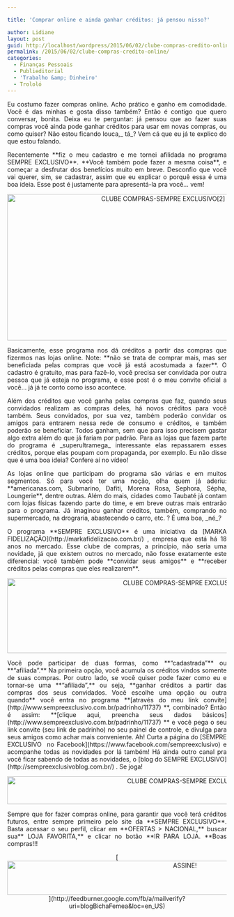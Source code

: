 ```yaml
---

title: 'Comprar online e ainda ganhar créditos: já pensou nisso?'

author: Lidiane
layout: post
guid: http://localhost/wordpress/2015/06/02/clube-compras-credito-online/
permalink: /2015/06/02/clube-compras-credito-online/
categories:
  - Finanças Pessoais
  - Publieditorial
  - 'Trabalho &amp; Dinheiro'
  - Trololó
---
```

<p align="justify">
  Eu costumo fazer compras online. Acho prático e ganho em comodidade. Você é das minhas e gosta disso também? Então é contigo que quero conversar, bonita. Deixa eu te perguntar: já pensou que ao fazer suas compras você ainda pode ganhar créditos para usar em novas compras, ou como quiser? Não estou ficando louca,_ tá_? Vem cá que eu já te explico do que estou falando.
</p>

<p align="justify">
  Recentemente **fiz o meu cadastro e me tornei afilidada no programa SEMPRE EXCLUSIVO**. **Você também pode fazer a mesma coisa**, e começar a desfrutar dos benefícios muito em breve. Desconfio que você vai querer, sim, se cadastrar, assim que eu explicar o porquê essa é uma boa ideia. Esse post é justamente para apresentá-la pra você… vem!
</p>

<p align="center">
  <a href="http://www.trololodemulher.com.br/blog/wp-content/uploads/2015/05/CLUBE-COMPRAS-SEMPRE-EXCLUSIVO2.png"><img class="alignnone size-full wp-image-10981" src="http://www.trololodemulher.com.br/blog/wp-content/uploads/2015/05/CLUBE-COMPRAS-SEMPRE-EXCLUSIVO2.png" alt="CLUBE COMPRAS-SEMPRE EXCLUSIVO[2]" width="700" height="336" /></a>
</p>

<p align="justify">
  Basicamente, esse programa nos dá créditos a partir das compras que fizermos nas lojas online. Note: **não se trata de comprar mais, mas ser beneficiada pelas compras que você já está acostumada a fazer**. O cadastro é gratuito, mas para fazê-lo, você precisa ser convidada por outra pessoa que já esteja no programa, e esse post é o meu convite oficial a você… já já te conto como isso acontece.
</p>

<p align="justify">
  Além dos créditos que você ganha pelas compras que faz, quando seus convidados realizam as compras deles, há novos créditos para você também. Seus convidados, por sua vez, também poderão convidar os amigos para entrarem nessa rede de consumo e créditos, e também poderão se beneficiar. Todos ganham, sem que para isso precisem gastar algo extra além do que já fariam por padrão. Para as lojas que fazem parte do programa é _superultramega_ interessante elas repassarem esses créditos, porque elas poupam com propaganda, por exemplo. Eu não disse que é uma boa ideia? Confere aí no vídeo!
</p>

<p style="text-align: center;" align="justify">
</p>

<p align="justify">
  As lojas online que participam do programa são várias e em muitos segmentos. Só para você ter uma noção, olha quem já aderiu: **americanas.com, Submarino, Dafiti, Morena Rosa, Sephora, Sépha, Loungerie**, dentre outras. Além do mais, cidades como Taubaté já contam com lojas físicas fazendo parte do time, e em breve outras mais entrarão para o programa. Já imaginou ganhar créditos, também, comprando no supermercado, na drograria, abastecendo o carro, etc. ? É uma boa, _né_?
</p>

<p align="justify">
  O programa **SEMPRE EXCLUSIVO** é uma iniciativa da [MARKA FIDELIZAÇÃO](http://markafidelizacao.com.br/) , empresa que está há 18 anos no mercado. Esse clube de compras, a princípio, não seria uma novidade, já que existem outros no mercado, não fosse exatamente este diferencial: você também pode **convidar seus amigos** e **receber créditos pelas compras que eles realizarem**.
</p>

<p align="center">
  <a href="http://www.trololodemulher.com.br/blog/wp-content/uploads/2015/05/CLUBE-COMPRAS-SEMPRE-EXCLUSIVO3.png"><img class="alignnone size-full wp-image-10983" src="http://www.trololodemulher.com.br/blog/wp-content/uploads/2015/05/CLUBE-COMPRAS-SEMPRE-EXCLUSIVO3.png" alt="CLUBE COMPRAS-SEMPRE EXCLUSIVO[3]" width="800" height="172" /></a>
</p>

<p align="justify">
  Você pode participar de duas formas, como **“cadastrada”** ou **“afiliada”.** Na primeira opção, você acumula os créditos vindos somente de suas compras. Por outro lado, se você quiser pode fazer como eu e tornar-se uma **“afiliada”,** ou seja, **ganhar créditos a partir das compras dos seus convidados. Você escolhe uma opção ou outra quando** você entra no programa **[através do meu link convite](http://www.sempreexclusivo.com.br/padrinho/11737) **, combinado? Então é assim: **[clique aqui, preencha seus dados básicos](http://www.sempreexclusivo.com.br/padrinho/11737) ** e você pega o seu link convite (seu link de padrinho) no seu painel de controle, e divulga para seus amigos como achar mais conveniente. Ah! Curta a página do [SEMPRE EXCLUSIVO  no Facebook](https://www.facebook.com/sempreexclusivo)  e acompanhe todas as novidades por lá também! Há ainda outro canal pra você ficar sabendo de todas as novidades, o [blog do SEMPRE EXCLUSIVO](http://sempreexclusivoblog.com.br/) . Se joga!
</p>

<p align="center">
  <a href="http://www.trololodemulher.com.br/blog/wp-content/uploads/2015/05/CLUBE-COMPRAS-SEMPRE-EXCLUSIVO.png"><img class="alignnone size-full wp-image-10980" src="http://www.trololodemulher.com.br/blog/wp-content/uploads/2015/05/CLUBE-COMPRAS-SEMPRE-EXCLUSIVO.png" alt="CLUBE COMPRAS-SEMPRE EXCLUSIVO" width="800" height="64" /></a>
</p>

<p align="justify">
  Sempre que for fazer compras online, para garantir que você terá créditos futuros, entre sempre primeiro pelo site da **SEMPRE EXCLUSIVO**. Basta acessar o seu perfil, clicar em **OFERTAS > NACIONAL,** buscar sua** LOJA FAVORITA,** e clicar no botão **IR PARA LOJA. **Boas compras!!!
</p>

<p align="center">
  [<img class="alignnone size-full wp-image-10439" src="http://www.trololodemulher.com.br/blog/wp-content/uploads/2014/09/ASSINE.png" alt="ASSINE!" width="800" height="78" />](http://feedburner.google.com/fb/a/mailverify?uri=blogBichaFemea&loc=en_US) 
</p>

<p align="justify">